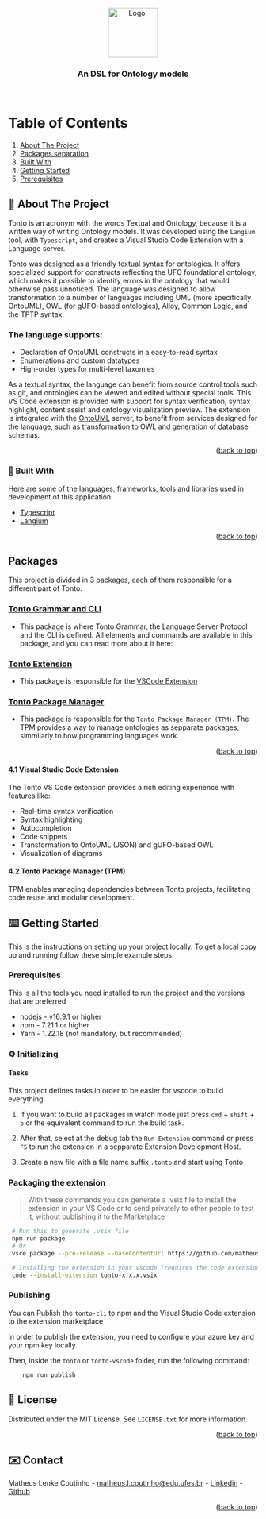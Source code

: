 <div id="top"></div>


<!-- [![Contributors][contributors-shield]][contributors-url]
[![Stargazers][stars-shield]][stars-url]
[![Issues][issues-shield]][issues-url]
[![MIT License][license-shield]][license-url] -->


<!-- PROJECT LOGO -->
<br />
<div align="center">
  <a href="https://github.com/matheuslenke/Tonto">
    <img src="docs/images/TontoLogo.png" alt="Logo"  height="100" alt="Tonto Logo image, a blue background with TONTO written in it">
  </a>

  <h3 align="center">An DSL for Ontology models</h3>

</div>

<div height="200">
</div>

&nbsp;

<!-- TABLE OF CONTENTS -->


<div>
  <h1><summary>Table of Contents</summary></h1>
  <ol>
    <li><a href="#about-the-project">About The Project</a></li>
    <li><a href="#packages">Packages separation</a></li>
    <li><a href="#built-with">Built With</a></li>
    <li><a href="#getting-started">Getting Started</a></li>
    <li><a href="#prerequisites">Prerequisites</a></li>
  </ol>
</div>


<!-- ABOUT THE PROJECT -->
<div id="about-the-project"> </div>

## 📝 About The Project

Tonto is an acronym with the words Textual and Ontology, because it is a written way of writing Ontology models. It was developed using the `Langium` tool, with `Typescript`, and creates a Visual Studio Code Extension with a Language server. 

Tonto was designed as a friendly textual syntax for ontologies. It offers specialized support for constructs reflecting the UFO foundational ontology, which makes it possible to identify errors in the ontology that would otherwise pass unnoticed. The language was designed to allow transformation to a number of languages including UML (more specifically OntoUML), OWL (for gUFO-based ontologies), Alloy, Common Logic, and the TPTP syntax.

### The language supports:
- Declaration of OntoUML constructs in a easy-to-read syntax
- Enumerations and custom datatypes
- High-order types for multi-level taxomies

As a textual syntax, the language can benefit from source control tools such as git, and ontologies can be viewed and edited without special tools. This VS Code extension is provided with support for syntax verification, syntax highlight, content assist and ontology visualization preview. The extension is integrated with the [OntoUML](https://github.com/OntoUML/OntoUML) server, to benefit from services designed for the language, such as transformation to OWL and generation of database schemas.

<p align="right">(<a href="#top">back to top</a>)</p>


<div id="built-with"> </div>

### 🔨 Built With

Here are some of the languages, frameworks, tools and libraries used in development of this application:

* [Typescript](https://www.typescriptlang.org/)
* [Langium](https://langium.org/)

<p align="right">(<a href="#top">back to top</a>)</p>


<!-- PACKAGES -->
##  Packages

This project is divided in 3 packages, each of them responsible for a different part of Tonto.

### [Tonto Grammar and CLI](packages/tonto/)
- This package is where Tonto Grammar, the Language Server Protocol and the CLI is defined. All elements and commands are available in this package, and you can read more about it here:

### [Tonto Extension](packages/tonto-vscode/)
- This package is responsible for the [VSCode Extension](https://marketplace.visualstudio.com/items?itemName=Lenke.tonto)

### [Tonto Package Manager](packages/tonto-package-manager/)
- This package is responsible for the `Tonto Package Manager (TPM)`. The TPM provides a way to manage ontologies as sepparate packages, simmilarly to how programming languages work.

<p align="right">(<a href="#top">back to top</a>)</p>

#### 4.1 Visual Studio Code Extension

The Tonto VS Code extension provides a rich editing experience with features like:

*   Real-time syntax verification
*   Syntax highlighting
*   Autocompletion
*   Code snippets
*   Transformation to OntoUML (JSON) and gUFO-based OWL
*   Visualization of diagrams

#### 4.2 Tonto Package Manager (TPM)

TPM enables managing dependencies between Tonto projects, facilitating code reuse and modular development.


<!-- GETTING STARTED -->
## ⌨️ Getting Started

This is the instructions on setting up your project locally. To get a local copy up and running follow these simple example steps:


<div id="prerequisites"> </div>

### Prerequisites

This is all the tools you need installed to run the project and the versions that are preferred
* nodejs - v16.9.1 or higher
* npm - 7.21.1 or higher
* Yarn - 1.22.18 (not mandatory, but recommended)


### ⚙️ Initializing
#### Tasks
This project defines tasks in order to be easier for vscode to build everything. 

1. If you want to build all packages in watch mode just press `cmd` + `shift` + `b` or the equivalent command to run the build task.

2. After that, select at the debug tab the `Run Extension` command or press `F5` to run the extension in a sepparate Extension Development Host.

3. Create a new file with a file name suffix `.tonto` and start using Tonto 

 ### Packaging the extension

> With these commands you can generate a .vsix file to install the extension in your VS Code or to send privately to other people to test it, without publishing it to the Marketplace

 ```bash
  # Run this to generate .vsix file
  npm run package
  # Or
  vsce package --pre-release --baseContentUrl https://github.com/matheuslenke/Tonto

  # Installing the extension in your vscode (requires the code extension in path)
  code --install-extension tonto-x.x.x.vsix
 ```

### Publishing

You can Publish the `tonto-cli` to npm and the Visual Studio Code extension to the extension marketplace

In order to publish the extension, you need to configure your azure key and your npm key locally.

Then, inside the `tonto` or `tonto-vscode` folder, run the following command:

```bash
    npm run publish
```
<!-- LICENSE -->
## 🔐 License

Distributed under the MIT License. See `LICENSE.txt` for more information.

<p align="right">(<a href="#top">back to top</a>)</p>

<div id="contact"> </div>

<!-- CONTACT -->
## ✉️ Contact


Matheus Lenke Coutinho - matheus.l.coutinho@edu.ufes.br - [Linkedin](https://www.linkedin.com/in/matheus-lenke-coutinho-492a4b15a/) - [Github](https://github.com/matheuslenke)

<div id="additional-tools"> </div>

<p align="right">(<a href="#top">back to top</a>)</p>

